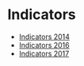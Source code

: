 #  Indicators

* [Indicators 2014](http://cdr.eionet.europa.eu/ch/eu/inspire/monitoring/envu_u0ng/)
* [Indicators 2016](http://cdr.eionet.europa.eu/ch/eu/inspire/monitoring/envv6ioow/)
* [Indicators 2017](http://cdr.eionet.europa.eu/ch/eu/inspire/monitoring/envwrrcwg/)